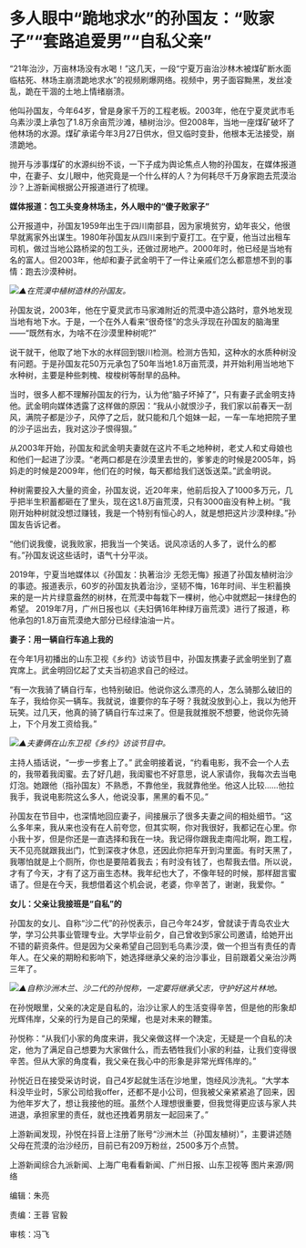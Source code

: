 # 多人眼中“跪地求水”的孙国友：“败家子”“套路追爱男”“自私父亲”

“21年治沙，万亩林场没有水喝！”这几天，一段“宁夏万亩治沙林木被煤矿断水面临枯死、林场主崩溃跪地求水”的视频刷爆网络。视频中，男子面容黝黑，发丝凌乱，跪在干涸的土地上情绪崩溃。

他叫孙国友，今年64岁，曾是身家千万的工程老板。2003年，他在宁夏灵武市毛乌素沙漠上承包了1.8万余亩荒沙滩，植树治沙。但2008年，当地一座煤矿破坏了他林场的水源。煤矿承诺今年3月27日供水，但又临时变卦，他根本无法接受，崩溃跪地。

抛开与涉事煤矿的水源纠纷不谈，一下子成为舆论焦点人物的孙国友，在媒体报道中，在妻子、女儿眼中，他究竟是一个什么样的人？为何耗尽千万身家跑去荒漠治沙？上游新闻根据公开报道进行了梳理。

**媒体报道：包工头变身林场主，外人眼中的“傻子败家子”**

公开报道中，孙国友1959年出生于四川南部县，因为家境贫穷，幼年丧父，他很早就离家外出谋生。1980年孙国友从四川来到宁夏打工。在宁夏，他当过出租车司机，做过当地公路桥梁的包工头，还做过房地产。2000年时，他已经是当地有名的富人。但2003年，他却和妻子武金明干了一件让亲戚们怎么都意想不到的事情：跑去沙漠种树。

![](https://inews.gtimg.com/news_bt/OgJg7jrO952k1G8iHRcB0Qc93tQBX8p2gtLuZF2thXyZgAA/1000)_▲在荒漠中植树造林的孙国友。_

孙国友说，2003年，他在宁夏灵武市马家滩附近的荒漠中造公路时，意外地发现当地有地下水。于是，一个在外人看来“很奇怪”的念头浮现在孙国友的脑海里——“既然有水，为啥不在沙漠里种树呢?”

说干就干，他取了地下水的水样回到银川检测。检测方告知，这种水的水质种树没有问题。于是孙国友花50万元承包了50年当地1.8万亩荒漠，并开始利用当地地下水种树，主要是种些刺槐、梭梭树等耐旱的品种。

当时，很多人都不理解孙国友的行为，认为他“脑子坏掉了”，只有妻子武金明支持他。武金明向媒体透露了这样做的原因：“我从小就恨沙子，我们家以前春天一刮风，满院子都是沙子，风停了之后，就只能和几个姐妹一起，一车一车地把院子里的沙子运出去，我对这沙子恨得狠。”

从2003年开始，孙国友和武金明夫妻就在这片不毛之地种树，老丈人和丈母娘也和他们一起进了沙漠。“老两口都是在沙漠里去世的，爹爹走的时候是2005年，妈妈走的时候是2009年，他们在的时候，每天都给我们送饭送菜。”武金明说。

种树需要投入大量的资金，孙国友说，近20年来，他前后投入了1000多万元，几乎把半生积蓄都砸在了里头，现在这1.8万亩荒漠，只有3000亩没有种上树。“我刚开始种树就没想过赚钱，我是一个特别有恒心的人，就是想把这片沙漠种绿。”孙国友告诉记者。

“他们说我傻，说我败家，把我当一个笑话。说风凉话的人多了，说什么的都有。”孙国友说这些话时，语气十分平淡。

2019年，宁夏当地媒体以《孙国友：执著治沙
无怨无悔》报道了孙国友植树治沙的事迹。报道表示，60岁的孙国友执着治沙，坚韧不悔，16年时间、半生积蓄换来的是一片片绿意盎然的树林，在荒漠中每栽下一棵树，他心中就燃起一抹绿色的希望。
2019年7月，广州日报也以《夫妇俩16年种绿万亩荒漠》进行了报道，称他承包的1.8万亩荒漠绝大部分已经绿油油一片。

**妻子：用一辆自行车追上我的**

在今年1月初播出的山东卫视《乡约》访谈节目中，孙国友携妻子武金明坐到了嘉宾席上。武金明回忆起了丈夫当初追求自己的经过。

“有一次我骑了辆自行车，也特别破旧。他说你这么漂亮的人，怎么骑那么破旧的车子，我给你买一辆车。我就说，谁要你的车子呀？我就没放到心上，我以为他开玩笑。过几天，他真的骑了辆自行车过来了。但是我就推脱不想要，他说你先骑上，下个月发工资给我。”

![](https://inews.gtimg.com/news_bt/OWLBxEAlwmVtfd_olhAgrDzHhUEPRa40kyeH6sHb5TmqEAA/1000)_▲夫妻俩在山东卫视《乡约》访谈节目中。_

主持人插话说，“一步一步套上了。”
武金明接着说，“约看电影，我不会一个人去的，我带着我闺蜜。去了好几趟，我闺蜜也不好意思，说人家请你，我每次去当电灯泡。她跟他（指孙国友）不熟悉，不靠他坐，我就靠他坐。他这人比较……他拉我手，我说电影院这么多人，他说没事，黑黑的看不见。”

孙国友在节目中，也深情地回应妻子，间接展示了很多夫妻之间的相处细节。“这么多年来，我从来也没有在人前夸您，但其实啊，你对我很好，我都记在心里。你小我十岁，但是你还是一直选择和我在一块。我记得你跟我走南闯北啊，跑工程，天不见亮就跟我出门，忙到深夜才休息，还因此你把车开到沟里面。有时天黑了，我哪怕就是上个厕所，你也是要陪着我去；有时没有钱了，也帮我去借。所以说，才有了今天，才有了这万亩生态林。我年纪也大了，不像年轻的时候，那样甜言蜜语了。但是在今天，我想借着这个机会说，老婆，你辛苦了，谢谢，我爱你。“

**女儿：父亲让我接班是“自私”的**

孙国友的女儿、自称“沙二代”的孙悦表示，自己今年24岁，曾就读于青岛农业大学，学习公共事业管理专业。大学毕业前夕，自己曾收到5家公司邀请，给她开出不错的薪资条件。但是因为父亲希望自己回到毛乌素沙漠，做一个担当有责任的青年人。在父亲的期盼和影响下，她选择继承父亲的治沙事业，目前跟着父亲治沙两三年了。

![](https://inews.gtimg.com/news_bt/OMEDZysQvbAVJ8roTnjXef0yjk87J6wDJU32ghSl-2wUEAA/1000)_▲自称沙洲木兰、沙二代的孙悦称，一定要将继承父志，守护好这片林地。_

在孙悦眼里，父亲的决定是自私的，治沙让家人的生活变得辛苦，但是他的形象却光辉伟岸，父亲的行为是自己的荣耀，也是对未来的鞭策。

孙悦称：“从我们小家的角度来讲，我父亲做这样一个决定，无疑是一个自私的决定，他为了满足自己想要为大家做什么，而去牺牲我们小家的利益，让我们变得很辛苦。但从大家的角度看，我父亲在我心中的形象是非常光辉伟岸的。”

孙悦近日在接受采访时说，自己4岁起就生活在沙地里，饱经风沙洗礼。“大学本科没毕业时，5家公司给我offer，还都不是小公司，但我被父亲紧紧追了回来，因为他年岁大了，想让我接他的班。虽然个人理想很重要，但我觉得更应该与家人共进退，承担家里的责任，就也还拽着男朋友一起回来了。”

上游新闻发现，孙悦在抖音上注册了账号“沙洲木兰（孙国友植树）”，主要讲述随父母在荒漠的治沙经历，目前已有209万粉丝，2500多万个点赞。

上游新闻综合九派新闻、上海广电看看新闻、广州日报、山东卫视等 图片来源/网络

编辑：朱亮

责编：王蓉 官毅

审核：冯飞

